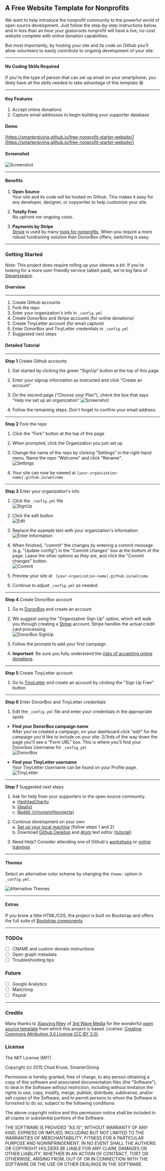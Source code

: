 
## A Free Website Template for Nonprofits
We want to help introduce the nonprofit community to the powerful world of open source development. Just follow the step-by-step instructions below, and in less than an hour your grassroots nonprofit will have a live, no-cost website complete with online donation capabilities.

But most importantly, by hosting your site and its code on Github you'll allow volunteers to easily contribute to ongoing development of your site.  

___
#### No Coding Skills Required  
If you're the type of person that can set up email on your smartphone, you likely have all the skills needed to take advantage of this template :smile:

___

#### Key Features  
1. Accept online donations  
2. Capture email addresses to begin building your supporter database

#### Demo  
[https://smartergiving.github.io/free-nonprofit-starter-website/](https://smartergiving.github.io/free-nonprofit-starter-website/)

#### Screenshot  
![Screenshot](screenshots/screenshot.png?raw=true "Free Nonprofit Starter Template Screenshot")
___
#### Benefits  
1. **Open Source**  
    Your site and its code will be hosted on Github. This makes it easy for any developer, designer, or copywriter to help customize your site.

2. **Totally Free**  
    No upfront nor ongoing costs.    

3. **Payments by Stripe**   
    [Stripe](https://stripe.com/gallery) is used by many [tools for nonprofits](https://stripe.com/docs/integrations#fundraising). When you require a more robust fundraising solution than DonorBox offers, switching is easy.  
___

### Getting Started  
*Note:* This project does require rolling up your sleeves a bit. If you're looking for a more user-friendly service (albeit paid), we're big fans of [Squarespace](https://squarespace.com).
#### Overview  
___
1. Create Github accounts
2. Fork the repo
3. Enter your organization's info in `_config.yml`
4. Create DonorBox and Stripe accounts (for online donations)  
5. Create TinyLetter account (for email capture)  
6. Enter DonorBox and TinyLetter credentials in `_config.yml`
7. Suggested next steps  

#### Detailed Tutorial
___
**Step 1** Create Github accounts  

1. Get started by clicking the green "SignUp" button at the top of this page  

2. Enter your signup information as instructed and click "Create an account"  

3. On the second page ("Choose your Plan"), check the box that says "Help me set up an organization"   ![Screenshot](screenshots/signup.jpg?raw=true "Free Nonprofit Starter Template Screenshot")  
4. Follow the remaining steps. Don't forget to confirm your email address.  

___
**Step 2** Fork the repo  

1. Click the "Fork" button at the top of this page

2. When prompted, click the Organization you just set up  

3. Change the name of the repo by clicking "Settings" in the right-hand menu. Name the repo "Welcome" and click "Rename".  
![Settings](screenshots/settings.jpg?raw=true "Free Nonprofit Starter Template Screenshot")
4. Your site can now be viewed at `[your-organization-name].github.io/welcome`

___
**Step 3** Enter your organization's info

1. Click the `_config.yml` file  
![SignUp](screenshots/config.jpg?raw=true "Create an Account")  
2. Click the edit button  
![Edit](screenshots/edit.jpg?raw=true "Edit")  

3. Replace the example text with your organization's information  
![Enter Information](screenshots/enter_info.jpg?raw=true "Enter Information")

4. When finished, "commit" the changes by entering a commit message (e.g. "Update config") in the "Commit changes" box at the bottom of the page. Leave the other options as they are, and click the "Commit changes" button.  
![Commit](screenshots/commit.jpg?raw=true "Commit")

5. Preview your site at ` [your-organization-name].github.io/welcome`.
6. Continue to adjust `_config.yml` as needed.

___
**Step 4** Create DonorBox account

1. Go to [DonorBox](https://donorbox.org/orgs/new) and create an account.  
2. We suggest using the "Organization Sign Up" option, which will walk you through creating a [Stripe](https://stripe.com/gallery) account. Stripe handles the actual credit card processing.  
![DonorBox SignUp](screenshots/donorbox_signup.jpg?raw=true "DonorBox SignUp")

3. Follow the prompts to add your first campaign.
4. **Important**: Be sure you fully understand the [risks of accepting online donations](https://donorbox.org/nonprofit-blog/on-fraud-prevention/).  

___
**Step 5** Create TinyLetter account  

1. Go to [TinyLetter](http://tinyletter.com/) and create an account by clicking the "Sign Up Free" button  

___
**Step 6** Enter DonorBox and TinyLetter credentials  

1. Edit the `_config.yml` file and enter your credentials in the appropriate spots

  + **Find your DonorBox campaign name**  
After you've created a campaign, on your dashboard click "edit" for the campaign you'd like to include on your site. 2/3rds of the way down the page you'll see a "Form URL" box. This is where you'll find your Donorbox Username for `_config.yml`  
![DonorBox](screenshots/donorbox.jpg?raw=true "DonorBox")   

  + **Find your TinyLetter username**  
Your TinyLetter Username can be found on your Profile page.  
![TinyLetter](screenshots/tinyletter.jpg?raw=true "TinyLetter")

___
**Step 7** Suggested next steps    

1. Ask for help from your supporters or the open source community.    
    a. [HashtagCharity](https://hashtagcharity.org/charities)  
    b. [Idealist](http://www.idealist.org/add-org)  
    c. [Reddit (/r/nonprofitprojects)](https://www.reddit.com/r/nonprofitprojects)

2. Continue development on your own  
    a. [Set up your local machine](http://ramonaharrison.github.io/jekyll/pixyll/technical/git/github/2015/03/09/how-i-built-my-blog/) (follow steps 1 and 2)  
    b. Download [Github Desktop](https://desktop.github.com/) and [Atom](https://atom.io/) text editor [(tutorial)](https://github.com/jwsy/example-website/tree/master#initial-setup)

3. Need Help? Consider attending one of Github's [workshops](http://patchwork.github.io/) or [online trainings](https://training.github.com/classes/)

___
#### Themes
Select an alternative color scheme by changing the `theme:` option in `_config.yml`.  

![Alternative Themes](screenshots/themes.png?raw=true "Alternative Themes")  

___
#### Extras  
If you know a little HTML/CSS, the project is built on Bootstrap and offers the full suite of [Bootstrap components](https://smartergiving.github.io/free-nonprofit-starter-website/components-bootstrap.html)
___


### TODOs
- [ ] CNAME and custom domain instructions
- [ ] Open graph metadata
- [ ] Troubleshooting tips

### Future
- [ ] Google Analytics
- [ ] Mailchimp
- [ ] Paypal

___

### Credits  
Many thanks to [Xiaoying Riley](https://www.linkedin.com/in/xiaoying) of [3rd Wave Media](http://themes.3rdwavemedia.com/) for the wonderful [open source template](http://themes.3rdwavemedia.com/website-templates/devaid-free-bootstrap-theme-developers/) from which this project is based. License: [Creative Commons Attribution 3.0 License (CC BY 3.0)](http://creativecommons.org/licenses/by/3.0/).

### License

The MIT License (MIT)

Copyright (c) 2015 Chad Kruse, SmarterGiving

Permission is hereby granted, free of charge, to any person obtaining a copy
of this software and associated documentation files (the "Software"), to deal
in the Software without restriction, including without limitation the rights
to use, copy, modify, merge, publish, distribute, sublicense, and/or sell
copies of the Software, and to permit persons to whom the Software is
furnished to do so, subject to the following conditions:

The above copyright notice and this permission notice shall be included in all
copies or substantial portions of the Software.

THE SOFTWARE IS PROVIDED "AS IS", WITHOUT WARRANTY OF ANY KIND, EXPRESS OR
IMPLIED, INCLUDING BUT NOT LIMITED TO THE WARRANTIES OF MERCHANTABILITY,
FITNESS FOR A PARTICULAR PURPOSE AND NONINFRINGEMENT. IN NO EVENT SHALL THE
AUTHORS OR COPYRIGHT HOLDERS BE LIABLE FOR ANY CLAIM, DAMAGES OR OTHER
LIABILITY, WHETHER IN AN ACTION OF CONTRACT, TORT OR OTHERWISE, ARISING FROM,
OUT OF OR IN CONNECTION WITH THE SOFTWARE OR THE USE OR OTHER DEALINGS IN THE
SOFTWARE.
